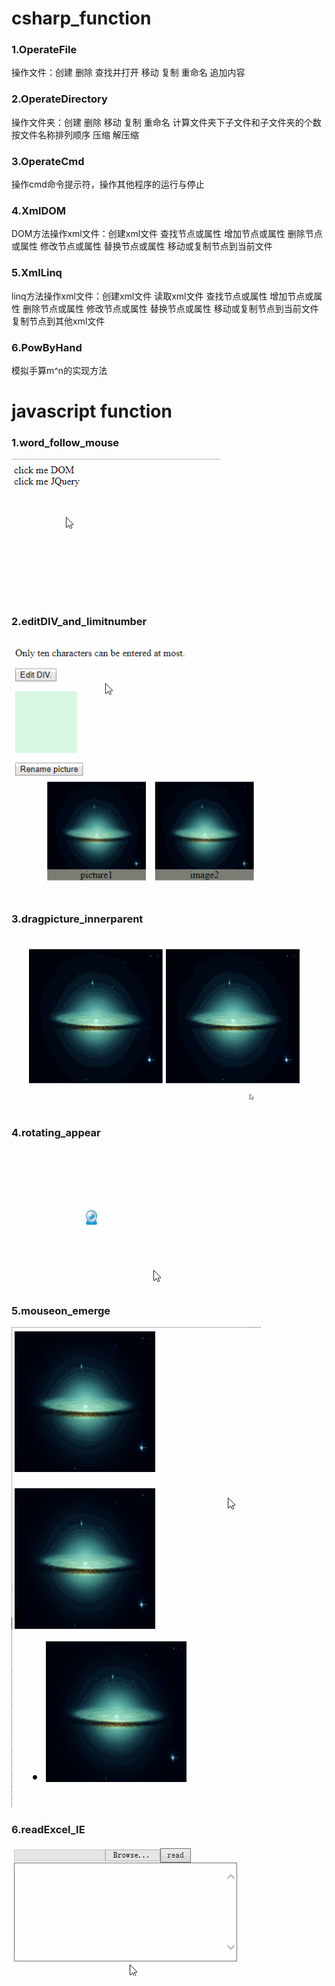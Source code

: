 # csharp_function
### 1.OperateFile
操作文件：创建 删除 查找并打开 移动 复制 重命名 追加内容
### 2.OperateDirectory
操作文件夹：创建 删除 移动 复制 重命名 计算文件夹下子文件和子文件夹的个数 按文件名称排列顺序 压缩 解压缩
### 3.OperateCmd
操作cmd命令提示符，操作其他程序的运行与停止
### 4.XmlDOM
DOM方法操作xml文件：创建xml文件 查找节点或属性 增加节点或属性 删除节点或属性 修改节点或属性 替换节点或属性 移动或复制节点到当前文件
### 5.XmlLinq
linq方法操作xml文件：创建xml文件 读取xml文件 查找节点或属性 增加节点或属性 删除节点或属性 修改节点或属性 替换节点或属性 移动或复制节点到当前文件 复制节点到其他xml文件
### 6.PowByHand
模拟手算m^n的实现方法

# javascript function
### 1.word_follow_mouse  
![word_follow_mouse](javascript/word_follow_mouse/word_follow_mouse.gif)
### 2.editDIV_and_limitnumber  
![editDIV_and_limitnumber](javascript/editDIV_and_limitnumber/editDIV_and_limitnumber.gif)
### 3.dragpicture_innerparent  
![dragpicture_innerparent](javascript/dragpicture_innerparent/dragpicture_innerparent.gif)
### 4.rotating_appear  
![rotating_appear](javascript/rotating_appear/rotating_appear.gif)
### 5.mouseon_emerge  
![mouseon_emerge](javascript/mouseon_emerge/mouseon_emerge.gif)
### 6.readExcel_IE  
![readExcel_IE](javascript/readExcel_IE/readExcel_IE.gif)